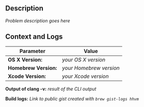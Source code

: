 ## Description

_Problem description goes here_

## Context and Logs

Parameter | Value
--------- | ------------------
**OS X Version:**       | _your OS X version_
**Homebrew Version:**   | _your Homebrew version_
**Xcode Version:**      | _your Xcode version_

**Output of clang -v:**
_result of the CLI output_

**Build logs:** _Link to public gist created with `brew gist-logs hhvm`_
